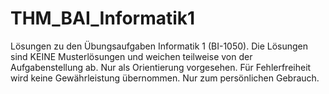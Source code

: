 # THM_BAI_Informatik1
Lösungen zu den Übungsaufgaben Informatik 1 (BI-1050).
Die Lösungen sind KEINE Musterlösungen und weichen teilweise von der Aufgabenstellung ab.
Nur als Orientierung vorgesehen.
Für Fehlerfreiheit wird keine Gewährleistung übernommen.
Nur zum persönlichen Gebrauch.
